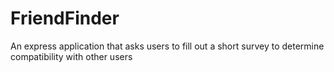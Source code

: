 # FriendFinder
An express application that asks users to fill out a short survey to determine compatibility with other users
